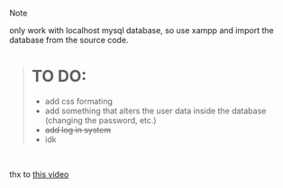 > [!NOTE]
> only work with localhost mysql database, so use xampp and import the database from the source code. <br>


> # TO DO:
> - add css formating
> - add something that alters the user data inside the database (changing the password, etc.)
> - ~~add log in system~~ 
> - idk
<br>

thx to [this video](https://youtu.be/Ojk70Ag8Ofs?list=PL0eyrZgxdwhwwQQZA79OzYwl5ewA7HQih)
